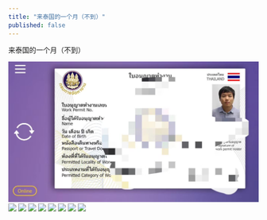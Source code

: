```yaml
---
title: "来泰国的一个月（不到）"
published: false
---
```

来泰国的一个月（不到）

![](./1.jpg)
![](./2.jpg)
![](./3.jpg)
![](./4.jpg)
![](./5.jpg)
![](./6.jpg)
![](./7.jpg)
![](./8.jpg)
![](./9.jpg)

